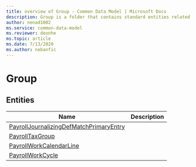 ```yaml
---
title: overview of Group - Common Data Model | Microsoft Docs
description: Group is a folder that contains standard entities related to the Common Data Model.
author: nenad1002
ms.service: common-data-model
ms.reviewer: deonhe
ms.topic: article
ms.date: 7/13/2020
ms.author: nebanfic
---
```


# Group


## Entities

|Name|Description|
|---|---|
|[PayrollJournalizingDefMatchPrimaryEntry](PayrollJournalizingDefMatchPrimaryEntry.md)||
|[PayrollTaxGroup](PayrollTaxGroup.md)||
|[PayrollWorkCalendarLine](PayrollWorkCalendarLine.md)||
|[PayrollWorkCycle](PayrollWorkCycle.md)||
